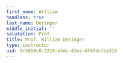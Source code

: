 ```yaml
---
first_name: William
headless: true
last_name: Deringer
middle_initial: ''
salutation: Prof.
title: Prof. William Deringer
type: instructor
uid: 9c5860c8-2218-e5dc-43ea-df9fdcfba310
---
```

